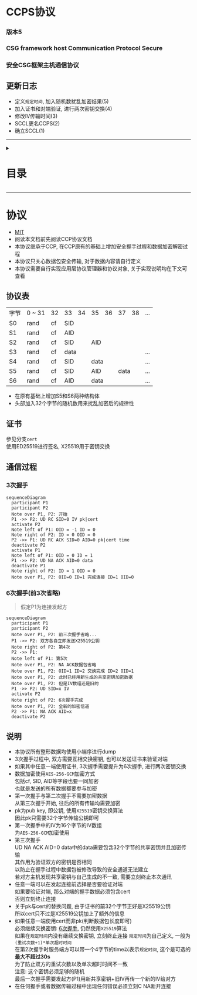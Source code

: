 # CCPS协议
### 版本5
### CSG framework host Communication Protocol Secure
### 安全CSG框架主机通信协议

## 更新日志
* 定义`规定时间`, 加入随机数扰乱加密结果(5)
* 加入证书和对端验证, 进行两次密钥交换(4)
* 修改IV传输时间(3)
* SCCL更名CCPS(2)
* 确立SCCL(1)

---
<details>
<summary>

# 目录

</summary>

* [`协议`](#协议)
  * [`协议表`](#协议表)
  * [`证书`](#证书)
  * [`通信过程`](#通信过程)
    * [`3次握手`](#3次握手)
    * [`6次握手`](#6次握手前3次省略)
  * [`说明`](#说明)

</details>

---
# 协议
* [MIT]()
* 阅读本文档前先阅读CCP协议文档
* 本协议继承于CCP, 在CCP原有的基础上增加安全握手过程和数据加密解密过程
* 本协议只关心数据包安全传输, 对于数据内容请自行定义
* 本协议需要自行实现应用层协议管理器和协议对象, 关于实现说明均在下文可查看

## 协议表
<table>
    <tr>
        <td>字节</td>
        <td>0 ~ 31</td>
        <td>32</td>
        <td>33</td>
        <td>34</td>
        <td>35</td>
        <td>36</td>
        <td>37</td>
        <td>38</td>
        <td>...</td>
    </tr>
    <tr>
        <td>S0</td>
        <td>rand</td>
        <td>cf</td>
        <td colspan=2>SID</td>
        <td colspan=5></td>
    </tr>
    <tr>
        <td>S1</td>
        <td>rand</td>
        <td>cf</td>
        <td colspan=2>AID</td>
        <td colspan=5></td>
    </tr>
    <tr>
        <td>S2</td>
        <td>rand</td>
        <td>cf</td>
        <td colspan=2>SID</td>
        <td colspan=2>AID</td>
        <td colspan=3></td>
    </tr>
    <tr>
        <td>S3</td>
        <td>rand</td>
        <td>cf</td>
        <td colspan=6>data</td>
        <td>...</td>
    </tr>
    <tr>
        <td>S4</td>
        <td>rand</td>
        <td>cf</td>
        <td colspan=2>SID</td>
        <td colspan=4>data</td>
        <td>...</td>
    </tr>
    <tr>
        <td>S5</td>
        <td>rand</td>
        <td>cf</td>
        <td colspan=2>SID</td>
        <td colspan=2>AID</td>
        <td colspan=2>data</td>
        <td>...</td>
    </tr>
    <tr>
        <td>S6</td>
        <td>rand</td>
        <td>cf</td>
        <td colspan=2>AID</td>
        <td colspan=4>data</td>
        <td>...</td>
    </tr>
</table>

* 在原有基础上增加S5和S6两种结构体
* 头部加入32个字节的随机数用来扰乱加密后的规律性

## 证书
参见分支`cert`  
使用ED25519进行签名, X25519用于密钥交换

## 通信过程
### 3次握手
```mermaid
sequenceDiagram
  participant P1
  participant P2
  Note over P1, P2: 开始
  P1 ->> P2: UD RC SID=0 IV pk|cert
  activate P2
  Note left of P1: OID = -1 ID = 0
  Note right of P2: ID = 0 OID = 0
  P2 ->> P1: UD RC ACK SID=0 AID=0 pk|cert time
  deactivate P2
  activate P1
  Note left of P1: OID = 0 ID = 1
  P1 ->> P2: UD NA ACK AID=0 data
  deactivate P1
  Note right of P2: ID = 1 OID = 0
  Note over P1, P2: OID=0 ID=1 完成连接 ID=1 OID=0
```

### 6次握手(前3次省略)
> 假定P1为连接发起方
```mermaid
sequenceDiagram
  participant P1
  participant P2
  Note over P1, P2: 前三次握手省略...
  P1 ->> P2: 双方各自立即发送X25519公钥
  Note right of P2: 第4次
  P2 ->> P1: 
  Note left of P1: 第5次
  Note over P1, P2: NA ACK数据包省略
  Note over P1, P2: OID=1 ID=2 交换完成 ID=2 OID=1
  Note over P1, P2: 此时已经用新生成的共享密钥加密数据
  Note over P1, P2: 但是IV数组还是旧的
  P1 ->> P2: UD SID=x IV
  activate P2
  Note right of P2: 6次握手完成
  Note over P1, P2: 全新的加密信道
  P2 ->> P1: NA ACK AID=x
  deactivate P2
```

## 说明
* 本协议所有整形数据均使用小端序进行dump
* 3次握手过程中, 双方需要互相交换密钥, 也可以发送证书来验证对端
* 如果其中任意一端使用证书, 3次握手需要提升为6次握手, 进行两次密钥交换
* 数据加密使用`AES-256-GCM`加密方式  
  包括cf, SID, AID等字段也要一同加密  
  也就是发送的所有数据都要参与加密
* 第一次握手与第二次握手不需要加密数据  
  从第三次握手开始, 往后的所有传输均需要加密
* pk为pub key, 即公钥, 使用`X25519`密钥交换算法  
  因此pk只需要32个字节传输公钥即可
* 第一次握手中的IV为16个字节的IV数组  
  为`AES-256-GCM`加密使用
* 第三次握手  
  UD NA ACK AID=0 data中的data需要包含32个字节的共享密钥并且加密传输  
  其作用为验证双方的密钥是否相同  
  以防止在握手过程中数据包被修改导致的安全通道无法建立  
  若对方主机发现共享密钥与自己生成的不一致, 需要立刻终止本次通讯
* 任意一端可以在发起连接前选择是否要验证对端  
  如果要验证对端, 那么对端的握手数据必须包含cert  
  否则立刻终止连接
* 关于pk与cert的替换问题, 由于证书的前32个字节正好是X25519公钥  
  所以cert只不过是X25519公钥加上了额外的信息
* 如果任意一端使用cert而非pk(判断数据包长度即可)  
  必须继续交换密钥: [6次握手](#6次握手前3次省略), 仍然使用`X25519`算法  
  如果在`规定时间`内没有继续交换密钥, 立刻终止连接
  `规定时间`为自己定义, 一般为`(重试次数+1)*单次超时时间`  
  在第2次握手时服务端方可以带一个4字节的time以表示`规定时间`, 这个是可选的  
  **最大不超过30s**  
  为了防止双方的重试次数以及单次超时时间不一致  
  注意: 这个密钥必须足够的随机  
  最后一次握手需要发起方(P1)用新共享密钥+旧IV再传一个新的IV给对方
* 在任何握手或者数据传输过程中出现任何错误必须立刻C NA断开连接
